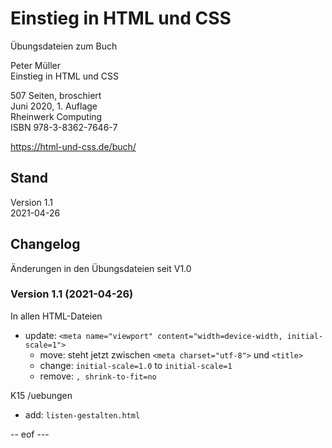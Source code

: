 # Einstieg in HTML und CSS   

Übungsdateien zum Buch    

Peter Müller    
Einstieg in HTML und CSS 

507 Seiten, broschiert   
Juni 2020, 1. Auflage   
Rheinwerk Computing    
ISBN 978-3-8362-7646-7   

https://html-und-css.de/buch/ 

## Stand    
Version 1.1    
2021-04-26    

## Changelog 
Änderungen in den Übungsdateien seit V1.0 

### Version 1.1 (2021-04-26)

In allen HTML-Dateien 
- update: `<meta name="viewport" content="width=device-width, initial-scale=1">`
  - move: steht jetzt zwischen `<meta charset="utf-8">` und `<title>` 
  - change: `initial-scale=1.0` to `initial-scale=1`
  - remove: `, shrink-to-fit=no`

K15 /uebungen
- add: `listen-gestalten.html`

-- eof --- 
